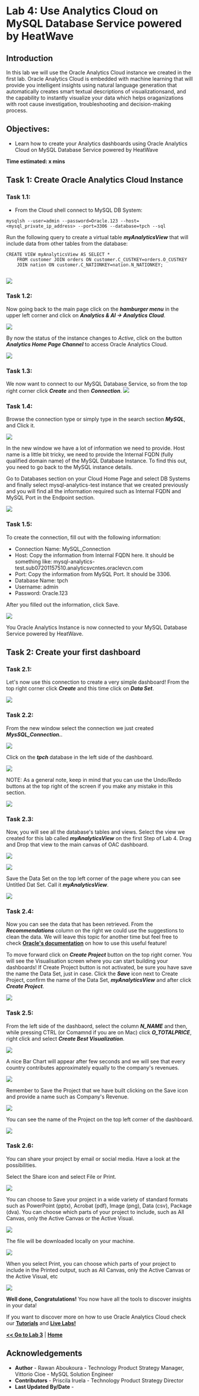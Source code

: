 # Lab 4: Use Analytics Cloud on MySQL Database Service powered by HeatWave

## Introduction

In this lab we will use the Oracle Analytics Cloud instance we created in the first lab. Oracle Analytics Cloud is embedded with machine learning that will provide you intelligent insights using natural language generation that automatically creates smart textual descriptions of visualizationsand, and the capability to instantly visualize your data which helps oraganizations with root cause investigation, troubleshooting and decision-making process.

## Objectives:
- Learn how to create your Analytics dashboards using Oracle Analytics Cloud on MySQL Database Service powered by HeatWave

**Time estimated: x mins**

## Task 1: Create Oracle Analytics Cloud Instance 

### **Task 1.1:**

- From the Cloud shell connect to MySQL DB System:
  
```
mysqlsh --user=admin --password=Oracle.123 --host=<mysql_private_ip_address> --port=3306 --database=tpch --sql
```

Run the following query to create a virtual table _**myAnalyticsView**_ that will include data from other tables from the database:

```
CREATE VIEW myAnalyticsView AS SELECT * 
    FROM customer JOIN orders ON customer.C_CUSTKEY=orders.O_CUSTKEY
    JOIN nation ON customer.C_NATIONKEY=nation.N_NATIONKEY;
    
```
![](./images/HW36_hw.png)

### **Task 1.2:**
Now going back to the main page click on the _**hamburger menu**_ in the upper left corner and click on _**Analytics & AI -> Analytics Cloud**_.

![](./images/Lab%204%20-%20Step1.1.%20OAC%20Pic.png)

By now the status of the instance changes to _Active_, click on the button _**Analytics Home Page Channel**_ to access Oracle Analytics Cloud.

![](./images/five.png)

### **Task 1.3:**
We now want to connect to our MySQL Database Service, so from the top right corner click _**Create**_ and then _**Connection**_.
![](./images/six.png)

### **Task 1.4:**

Browse the connection type or simply type in the search section _**MySQL**_, and Click it.

![](./images/HW36.PNG)

In the new window we have a lot of information we need to provide. Host name is a little bit tricky, we need to provide the Internal FQDN (fully qualified domain name) of the MySQL Database Instance. To find this out, you need to go back to the MySQL instance details.

Go to Databases section on your Cloud Home Page and select DB Systems and finally select mysql-analytics-test instance that we created previously and you will find all the information required such as Internal FQDN and MySQL Port in the Endpoint section.

![](./images/seven1.png)


### **Task 1.5:**

To create the connection, fill out with the following information:

- Connection Name: MySQL_Connection
- Host: Copy the information from Internal FQDN here. It should be something like: mysql-analytics-test.sub07201157510.analyticsvcntes.oraclevcn.com
- Port: Copy the information from MySQL Port. It should be 3306.
- Database Name: tpch
- Username: admin
- Password: Oracle.123
  
After you filled out the information, click Save.

![](./images/seven.png)


You Oracle Analytics Instance is now connected to your MySQL Database Service powered by HeatWave.


## **Task 2:** Create your first dashboard


### **Task 2.1:**
Let's now use this connection to create a very simple dashboard! From the top right corner click _**Create**_ and this time click on _**Data Set**_.

![](./images/nine.png)

### **Task 2.2:**
From the new window select the connection we just created _**MysSQL_Connection.**_.

![](./images/Lab%204%20-%20Step2.2.%20MySQL_Connection%20Pic.png)

Click on the _**tpch**_ database in the left side of the dashboard.

![](./images/Lab%204%20-%20Step2.2.%20tpch%20Data%20Set%20Pic.png)


NOTE: As a general note, keep in mind that you can use the Undo/Redo buttons at the top right of the screen if you make any mistake in this section.

![](./images/OAC%20Undo-Redo.png)

### **Task 2.3:**

Now, you will see all the database's tables and views. Select the view we created for this lab called  _**myAnalyticsView**_ on the first Step of Lab 4. Drag and Drop that view to the main canvas of OAC dashboard.

![](./images/Lab%204%20-%20Step2.2.%20tpch%20myAnalyticsView%20Pic.png)

![](./images/Lab%204%20-%20Step2.3.%20myAnalyticsView%20Fileds%20Pic.png)

Save the Data Set on the top left corner of the page where you can see Untitled Dat Set. Call it _**myAnalyticsView**_.

![](./images/Lab%204%20-%20Step2.3.%20myAnalyticsView%20Save%20Data%20Set%20Pic.png)

### **Task 2.4:**
Now you can see the data that has been retrieved. From the _**Recommendations**_ column on the right we could use the suggestions to clean the data. We will leave this topic for another time but feel free to check **[Oracle's documentation](https://docs.oracle.com/en/cloud/paas/analytics-cloud/acubi/data-enrichment-and-transformation-oracle-analytics.html)** on how to use this useful feature!

To move forward click on _**Create Project**_  button on the top right corner. You will see the Visualisation screen where you can start building your dashboards! 
If Create Project button is not activated, be sure you have save the name the Data Set, just in case. Click the _**Save**_ icon next to Create Project, confirm the name of the Data Set, _**myAnalyticsView**_ and after click _**Create Project**_.

![](./images/Lab%204%20-%20Step2.3.%20myAnalyticsView%20Create%20Project%20Pic.png)

### **Task 2.5:** 

From the left side of the dashbaord, select the column _**N_NAME**_ and then, while pressing CTRL (or Comamnd if you are on Mac) click _**O_TOTALPRICE**_, right click and select _**Create Best Visualization**_.

![](./images/sixteen.png)

A nice Bar Chart will appear after few seconds and we will see that every country contributes approximately equally to the company's revenues.

![](./images/Lab%204%20-%20Step2.6.%20Company's%20Revenue%20Dashboard%20Pic.png)

Remember to Save the Project that we have built clicking on the Save icon and provide a name such as Company's Revenue.

![](./images/Lab%204%20-%20Step2.6.%20Company's%20Revenue%20Dashboard%20Save%20Pic.png)

You can see the name of the Project on the top left corner of the dashboard.

![](./images/Lab%204%20-%20Step2.6.%20Final%20Dashboard%20Pic.png)

### **Task 2.6:**

You can share your project by email or social media. Have a look at the possibilities.

Select the Share icon and select File or Print.

![](./images/share1.png)

You can choose to Save your project in a wide variety of standard formats such as PowerPoint (pptx), Acrobat (pdf), Image (png), Data (csv), Package (dva).  You can choose which parts of your project to include, such as All Canvas, only the Active Canvas or the Active Visual.

![](./images/share2.png)

The file will be downloaded locally on your machine.

![](./images/share3.png)

When you select Print, you can choose which parts of your project to include in the Printed output, such as All Canvas, only the Active Canvas or the Active Visual, etc

![](./images/share4.png)



**Well done, Congratulations!** You now have all the tools to discover insights in your data!

If you want to discover more on how to use Oracle Analytics Cloud check our **[Tutorials](https://docs.oracle.com/en/cloud/paas/analytics-cloud/tutorials.html)** and **[Live Labs!](https://apexapps.oracle.com/pls/apex/dbpm/r/livelabs/livelabs-workshop-cards?p100_focus_area=28&me=117&clear=100&session=107258786260970)**



**[<< Go to Lab 3](/heatwave/heatwave.md)** | **[Home](../intro.md)** 


 ## Acknowledgements
- **Author** - Rawan Aboukoura - Technology Product Strategy Manager, Vittorio Cioe - MySQL Solution Engineer
- **Contributors** - Priscila Iruela - Technology Product Strategy Director 
- **Last Updated By/Date** -